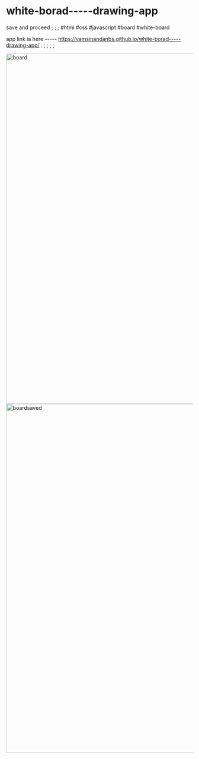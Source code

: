 # white-borad-----drawing-app
save and proceed
;
;
;
 #html #css #javascript #board #white-board


app link ia here ----- https://vamsinandanbs.github.io/white-borad-----drawing-app/
.
;
;
;
;






<img width="944" alt="board" src="https://user-images.githubusercontent.com/61873858/117531590-c6fead80-b000-11eb-975e-225c6b5c0b23.png">
<img width="940" alt="boardsaved" src="https://user-images.githubusercontent.com/61873858/117531592-c9f99e00-b000-11eb-8173-5a6f5f6db5a2.png">
